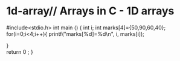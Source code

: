 # 1d-array// Arrays in C - 1D arrays
#include<stdio.h>
int main () {
      int i;
      int marks[4]={50,90,60,40};
     for(i=0;i<4;i++){
     printf("marks[%d]=%d\n", i, marks[i]);
  
  }  
  return 0 ;
  }
